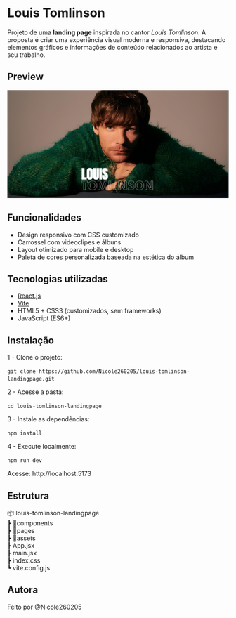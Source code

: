 # Louis Tomlinson 

Projeto de uma **landing page** inspirada no cantor *Louis Tomlinson*. A proposta é criar uma experiência visual moderna e responsiva, destacando elementos gráficos e informações de conteúdo relacionados ao artista e seu trabalho.

## Preview

![preview do site](./preview.png)

## Funcionalidades

- Design responsivo com CSS customizado
- Carrossel com videoclipes e álbuns
- Layout otimizado para mobile e desktop
- Paleta de cores personalizada baseada na estética do álbum

## Tecnologias utilizadas

- [React.js](https://reactjs.org/)
- [Vite](https://vitejs.dev/)
- HTML5 + CSS3 (customizados, sem frameworks)
- JavaScript (ES6+)

## Instalação

1 - Clone o projeto:

`git clone https://github.com/Nicole260205/louis-tomlinson-landingpage.git` <br>

2 - Acesse a pasta:

`cd louis-tomlinson-landingpage` <br>

3 - Instale as dependências:

`npm install`

4 - Execute localmente:

`npm run dev`

Acesse: http://localhost:5173

## Estrutura
📦 louis-tomlinson-landingpage <br>
 ┣ 📂components<br>
 ┣ 📂pages<br>
 ┣ 📂assets<br>
 ┣ App.jsx<br>
 ┣ main.jsx<br>
 ┣ index.css<br>
 ┗ vite.config.js<br>

## Autora
Feito por @Nicole260205
